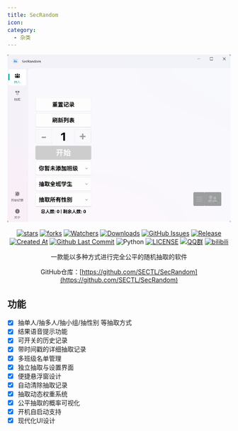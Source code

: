 ```yaml
---
title: SecRandom
icon: 
category:
  - 杂类
---
```


<div align="center">

![main](images/main.png)

[![stars](https://img.shields.io/github/stars/SECTL/SecRandom?label=Stars)](https://github.com/SECTL/SecRandom) [![forks](https://img.shields.io/github/forks/SECTL/SecRandom?label=Forks)](https://github.com/SECTL/SecRandom) [![Watchers](https://img.shields.io/github/watchers/SECTL/SecRandom?style=social)](https://github.com/SECTL/SecRandom/watchers) [![Downloads](https://img.shields.io/github/downloads/SECTL/SecRandom/total?style=social&label=Downloads&logo=github)](https://github.com/SECTL/SecRandom/releases/latest) [![GitHub Issues](https://img.shields.io/github/issues-search/SECTL/SecRandom?query=is%3Aopen&style=flat&logo=github&label=Issues&color=%233fb950)](https://github.com/SECTL/SecRandom/issues) [![Release](https://img.shields.io/github/v/release/SECTL/SecRandom?style=flat&color=%233fb950&label=正式版)](https://github.com/SECTL/SecRandom/releases/latest)  [![Created At](https://img.shields.io/github/created-at/SECTL/SecRandom)](https://github.com/SECTL/SecRandom) [![Github Last Commit](https://img.shields.io/github/last-commit/SECTL/SecRandom)](https://github.com/SECTL/SecRandom/commits/main) ![Python](https://img.shields.io/badge/Python-3776AB?logo=python&logoColor=white&style=flat) [![LICENSE](https://img.shields.io/badge/License-GPLv3-red.svg "LICENSE")](https://github.com/SECTL/SecRandom/blob/main/LICENSE) [![QQ群](https://img.shields.io/badge/-QQ%E7%BE%A4%EF%BD%9C833875216-blue?style=flat&logo=QQ)](https://qm.qq.com/q/Y8tx1BxnmG) [![bilibili](https://img.shields.io/badge/-UP%E4%B8%BB%EF%BD%9C%E9%BB%8E%E6%B3%BD%E6%87%BF-%23FB7299?style=flat&logo=bilibili)](https://space.bilibili.com/520571577)

一款能以多种方式进行完全公平的随机抽取的软件

GitHub仓库：[https://github.com/SECTL/SecRandom](https://github.com/SECTL/SecRandom)

</div>

<BiliBili bvid="BV18x7rztEdE" />

## 功能
- [X] 抽单人/抽多人/抽小组/抽性别 等抽取方式
- [X] 结果语音提示功能
- [X] 可开关的历史记录
- [X] 带时间戳的详细抽取记录
- [X] 多班级名单管理
- [X] 独立抽取与设置界面
- [X] 便捷悬浮窗设计
- [X] 自动清除抽取记录
- [X] 抽取动态权重系统
- [X] 公平抽取的概率可视化
- [X] 开机自启动支持
- [X] 现代化UI设计
